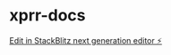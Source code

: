 # xprr-docs

[Edit in StackBlitz next generation editor ⚡️](https://stackblitz.com/~/github.com/ItzJustNett/xprr-docs)